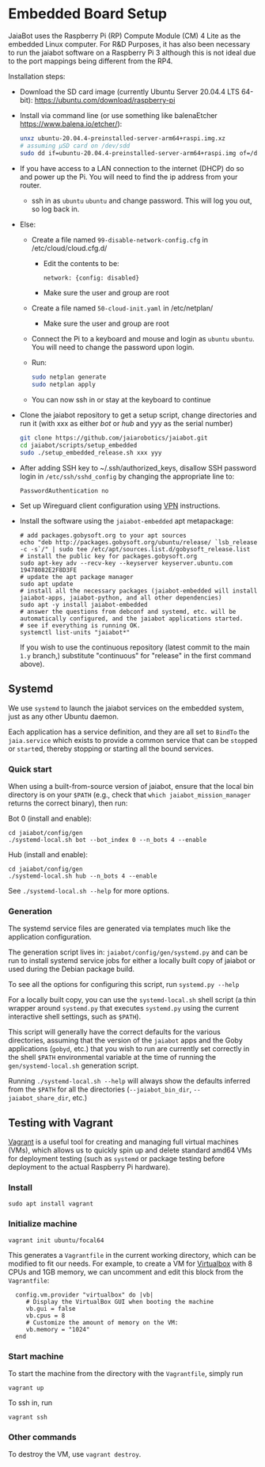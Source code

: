 # Embedded Board Setup

JaiaBot uses the Raspberry Pi (RP) Compute Module (CM) 4 Lite as the embedded Linux computer. For R&D Purposes, it has also been necessary to run the jaiabot software on a Raspberry Pi 3 although this is not ideal due to the port mappings being different from the RP4.

Installation steps:

- Download the SD card image (currently Ubuntu Server 20.04.4 LTS 64-bit): https://ubuntu.com/download/raspberry-pi

- Install via command line (or use something like balenaEtcher https://www.balena.io/etcher/):

    ```bash
    unxz ubuntu-20.04.4-preinstalled-server-arm64+raspi.img.xz
    # assuming µSD card on /dev/sdd
    sudo dd if=ubuntu-20.04.4-preinstalled-server-arm64+raspi.img of=/dev/sdd bs=1M status=progress
    ```
        
- If you have access to a LAN connection to the internet (DHCP) do so and power up the Pi. You will need to find the ip address from your router.
    - ssh in as `ubuntu` `ubuntu` and change password. This will log you out, so log back in.

- Else:
    - Create a file named `99-disable-network-config.cfg` in /etc/cloud/cloud.cfg.d/
        - Edit the contents to be:
      
            ```bash
            network: {config: disabled}
            ```
      
        - Make sure the user and group are root
    - Create a file named `50-cloud-init.yaml` in /etc/netplan/
        - Make sure the user and group are root
    - Connect the Pi to a keyboard and mouse and login as `ubuntu` `ubuntu`. You will need to change the password upon login.
    - Run:
    
        ```bash
        sudo netplan generate
        sudo netplan apply
        ```
    
    - You can now ssh in or stay at the keyboard to continue

- Clone the jaiabot repository to get a setup script, change directories and run it (with xxx as either _bot_ or _hub_ and yyy as the serial number)

    ```bash
    git clone https://github.com/jaiarobotics/jaiabot.git
    cd jaiabot/scripts/setup_embedded
    sudo ./setup_embedded_release.sh xxx yyy
    ```

- After adding SSH key to ~/.ssh/authorized_keys, disallow SSH password login in `/etc/ssh/sshd_config` by changing the appropriate line to:

    ```PasswordAuthentication no```
  
- Set up Wireguard client configuration using [VPN](page55_vpn.md) instructions.
- Install the software using the `jaiabot-embedded` apt metapackage:
	```
	# add packages.gobysoft.org to your apt sources
	echo "deb http://packages.gobysoft.org/ubuntu/release/ `lsb_release -c -s`/" | sudo tee /etc/apt/sources.list.d/gobysoft_release.list
	# install the public key for packages.gobysoft.org
	sudo apt-key adv --recv-key --keyserver keyserver.ubuntu.com 19478082E2F8D3FE
	# update the apt package manager
	sudo apt update
	# install all the necessary packages (jaiabot-embedded will install jaiabot-apps, jaiabot-python, and all other dependencies)
	sudo apt -y install jaiabot-embedded
	# answer the questions from debconf and systemd, etc. will be automatically configured, and the jaiabot applications started.
	# see if everything is running OK.
	systemctl list-units "jaiabot*"
	```
  If you wish to use the continuous repository (latest commit to the main `1.y` branch,) substitute "continuous" for "release" in the first command above).

## Systemd

We use `systemd` to launch the jaiabot services on the embedded system, just as any other Ubuntu daemon.

Each application has a service definition, and they are all set to `BindTo` the `jaia.service` which exists to provide a common service that can be `stop`ped or `start`ed, thereby stopping or starting all the bound services.

### Quick start

When using a built-from-source version of jaiabot, ensure that the local bin directory is on your `$PATH` (e.g., check that `which jaiabot_mission_manager` returns the correct binary), then run:

Bot 0 (install and enable):
```
cd jaiabot/config/gen
./systemd-local.sh bot --bot_index 0 --n_bots 4 --enable
```

Hub (install and enable):

```
cd jaiabot/config/gen
./systemd-local.sh hub --n_bots 4 --enable
```

See `./systemd-local.sh --help` for more options.

### Generation

The systemd service files are generated via templates much like the application configuration.

The generation script lives in: `jaiabot/config/gen/systemd.py` and can be run to install systemd service jobs for either a locally built copy of jaiabot or used during the Debian package build.

To see all the options for configuring this script, run `systemd.py --help`

For a locally built copy, you can use the `systemd-local.sh` shell script (a thin wrapper around `systemd.py` that executes `systemd.py` using the current interactive shell settings, such as `$PATH`).

This script will generally have the correct defaults for the various directories, assuming that the version of the `jaiabot` apps and the Goby applications (`gobyd`, etc.) that you wish to run are currently set correctly in the shell `$PATH` environmental variable at the time of running the `gen/systemd-local.sh` generation script.

Running `./systemd-local.sh --help` will always show the defaults inferred from the `$PATH` for all the directories (`--jaiabot_bin_dir`, `--jaiabot_share_dir`, etc.)

## Testing with Vagrant

[Vagrant](https://www.vagrantup.com) is a useful tool for creating and managing full virtual machines (VMs), which allows us to quickly spin up and delete standard amd64 VMs for deployment testing (such as `systemd` or package testing before deployment to the actual Raspberry Pi hardware).

### Install

```
sudo apt install vagrant
```

### Initialize machine

```
vagrant init ubuntu/focal64
```

This generates a `Vagrantfile` in the current working directory, which can be modified to fit our needs. For example, to create a VM for [Virtualbox](https://www.virtualbox.org/) with 8 CPUs and 1GB memory, we can uncomment and edit this block from the `Vagrantfile`:

```
  config.vm.provider "virtualbox" do |vb|
     # Display the VirtualBox GUI when booting the machine
     vb.gui = false
     vb.cpus = 8
     # Customize the amount of memory on the VM:
     vb.memory = "1024"
  end
```

###  Start machine

To start the machine from the directory with the `Vagrantfile`, simply run
```
vagrant up
```

To ssh in, run

```
vagrant ssh
```

### Other commands

To destroy the VM, use `vagrant destroy`.
